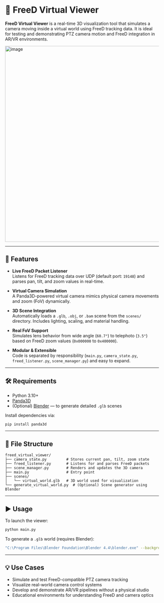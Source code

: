 # 🎥 FreeD Virtual Viewer

**FreeD Virtual Viewer** is a real-time 3D visualization tool that simulates a camera moving inside a virtual world using FreeD tracking data. It is ideal for testing and demonstrating PTZ camera motion and FreeD integration in AR/VR environments.

<img width="642" alt="image" src="https://github.com/user-attachments/assets/18f34a49-f802-49c2-89d3-acbeb5b1b2e2" />

---

## 🚀 Features

- **Live FreeD Packet Listener**  
  Listens for FreeD tracking data over UDP (default port: `19148`) and parses pan, tilt, and zoom values in real-time.

- **Virtual Camera Simulation**  
  A Panda3D-powered virtual camera mimics physical camera movements and zoom (FoV) dynamically.

- **3D Scene Integration**  
  Automatically loads a `.glb`, `.obj`, or `.bam` scene from the `scenes/` directory. Includes lighting, scaling, and material handling.

- **Real FoV Support**  
  Simulates lens behavior from wide angle (`60.7°`) to telephoto (`3.5°`) based on FreeD zoom values (`0x000000` to `0x400000`).

- **Modular & Extensible**  
  Code is separated by responsibility (`main.py`, `camera_state.py`, `freed_listener.py`, `scene_manager.py`) and easy to expand.

---

## 🛠 Requirements

- Python 3.10+
- [Panda3D](https://www.panda3d.org/)
- (Optional) [Blender](https://www.blender.org/) — to generate detailed `.glb` scenes

Install dependencies via:

```bash
pip install panda3d
```

---

## 📂 File Structure

```
freed_virtual_viewer/
├── camera_state.py         # Stores current pan, tilt, zoom state
├── freed_listener.py       # Listens for and parses FreeD packets
├── scene_manager.py        # Renders and updates the 3D camera
├── main.py                 # Entry point
├── scenes/
│   └── virtual_world.glb   # 3D world used for visualization
└── generate_virtual_world.py  # (Optional) Scene generator using Blender
```

---

## ▶️ Usage

To launch the viewer:

```bash
python main.py
```

To generate a `.glb` world (requires Blender):

```bash
"C:\Program Files\Blender Foundation\Blender 4.4\blender.exe" --background --python generate_virtual_world.py
```

---

## 💡 Use Cases

- Simulate and test FreeD-compatible PTZ camera tracking
- Visualize real-world camera control systems
- Develop and demonstrate AR/VR pipelines without a physical studio
- Educational environments for understanding FreeD and camera optics
